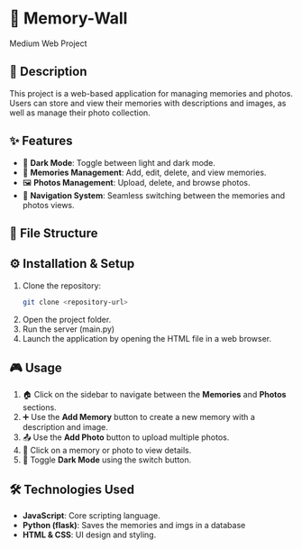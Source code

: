 # 📸 Memory-Wall
Medium Web Project

## 📝 Description
This project is a web-based application for managing memories and photos. Users can store and view their memories with descriptions and images, as well as manage their photo collection.

## ✨ Features
- 🌙 **Dark Mode**: Toggle between light and dark mode.
- 📖 **Memories Management**: Add, edit, delete, and view memories.
- 🖼️ **Photos Management**: Upload, delete, and browse photos.
- 🔀 **Navigation System**: Seamless switching between the memories and photos views.

## 📂 File Structure


## ⚙️ Installation & Setup
1. Clone the repository:
   ```sh
   git clone <repository-url>
   ```
2. Open the project folder.
3. Run the server (main.py)
4. Launch the application by opening the HTML file in a web browser.

## 🎮 Usage
1. 🏠 Click on the sidebar to navigate between the **Memories** and **Photos** sections.
2. ➕ Use the **Add Memory** button to create a new memory with a description and image.
3. 📤 Use the **Add Photo** button to upload multiple photos.
4. 👀 Click on a memory or photo to view details.
5. 🌙 Toggle **Dark Mode** using the switch button.

## 🛠️ Technologies Used
-  **JavaScript**: Core scripting language.
-  **Python (flask)**: Saves the memories and imgs in a database
-  **HTML & CSS**: UI design and styling.
